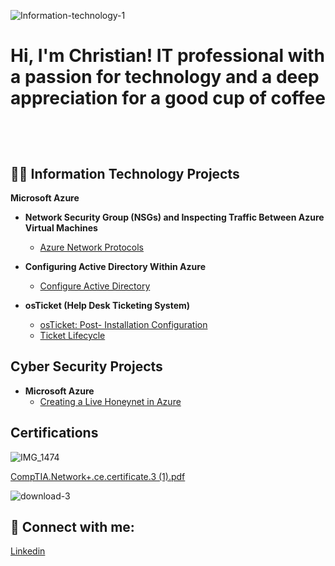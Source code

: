 ![Information-technology-1](https://github.com/user-attachments/assets/3f116169-e587-4279-ba2a-4a2d1df2a417)



<h1>Hi, I'm Christian! IT professional with a passion for technology and a deep appreciation for a good cup of coffee

  <br/><a href="https://github.com/christianlizardo"></a>

<h2>👨‍💻 Information Technology Projects </h2>

<b>Microsoft Azure</b>

- <b>Network Security Group (NSGs) and Inspecting Traffic Between Azure Virtual Machines </b>
  - [Azure Network Protocols](https://github.com/christianlizardo/Azure-network-protocols)  <b><i> </b></i>
    
    
- <b>Configuring Active Directory Within Azure </b>
  - [Configure Active Directory ](https://github.com/christianlizardo/configuring-active-directory) <b><i> </b></i>
- <b>osTicket (Help Desk Ticketing System)</b>
  - [osTicket: Post- Installation Configuration ](https://github.com/ChristianLizardo/osTicket-Post--Installation-Configuration ) 
  - [Ticket Lifecycle ](https://github.com/ChristianLizardo/osTicket-Ticket-Lifecycle) 
    
<h2>Cyber Security Projects </h2> 

- <b>Microsoft Azure</b>
  - [Creating a Live Honeynet in Azure](https://github.com/ChristianLizardo/Creating-a-Live-Honeynet-in-Azure) <b><i> </b></i> 

<h2> Certifications </h2> 

![IMG_1474](https://github.com/user-attachments/assets/cb04fbd4-b788-4b9c-a040-601fe66c35c8)

[CompTIA.Network+.ce.certificate.3 (1).pdf](https://github.com/user-attachments/files/17893736/CompTIA.Network%2B.ce.certificate.3.1.pdf)  

![download-3](https://github.com/user-attachments/assets/b13449cf-cc40-4d97-a3f3-8779f01114e9)    


<h2> 🤳 Connect with me:</h2>


[Linkedin](https://www.linkedin.com/in/clizardo96/) 
